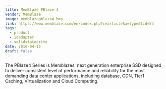```yaml
---
title: MemBlaze PBlaze 4
vendor: MemBlaze
image: memblazepblaze4.bmp
link: https://www.memblaze.com/en/index.php?c=article&a=type&tid=54
tags:
  - product
  - ioadapter
  - solidstatedrive
date: 2016-04-15
draft: false
---
```


The PBlaze4 Series is Memblazes' next generation enterprise SSD designed to deliver consistent level of performance
and reliability for the most demanding data center applications, including database,
CDN, Tier1 Caching, Virtualization and Cloud Computing.
